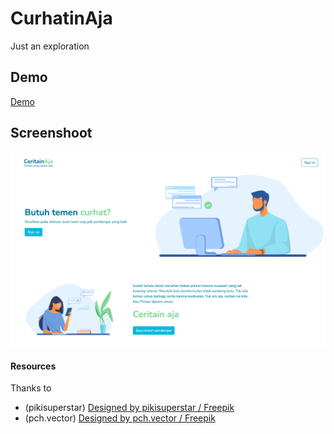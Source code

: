# CurhatinAja

Just an exploration

**Demo**
---
[Demo](https://verriandriawan.github.io/consul)

**Screenshoot**
---

<img src="src/public/assets/img/screenshoot.png" />


#### Resources 
Thanks to

* (pikisuperstar) <a href="https://www.freepik.com/pikisuperstar">Designed by pikisuperstar / Freepik</a>
* (pch.vector) <a href="https://www.freepik.com/pch-vector">Designed by pch.vector / Freepik</a>


